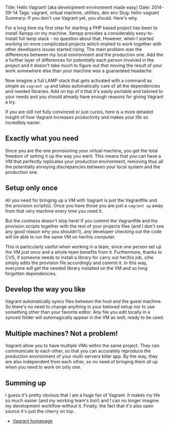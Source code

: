 Title: Hello Vagrant! (aka development environment made easy)
Date: 2014-09-14
Tags: vagrant, virtual machine, utilities, dev env
Slug: hello-vagrant
Summary: If you don't use Vagrant yet, you should. Here's why.


For a long time my first step for starting a PHP based project has been to install Xampp on my machine. Xampp provides a considerably easy-to-install full lamp stack - no question about that. However, when I started working on more complicated projects which implied to work together with other developers issues started rising. The main problem was the differences between my local environment and the production one. Add the a further layer of differences for potentially each person involved in the project and it doesn't take much to figure out that moving the result of your work somewhere else than your machine was a guaranteed headache.

Now imagine a full LAMP stack that gets activated with a command as simple as `vagrant up` and takes automatically care of all the dependencies and needed libraries. Add on top of it that it's easily portable and tailored to your needs and you should already have enough reasons for giving Vagrant a try.

If you are still not fully convinced or just curios, here is a more detailed insight of how Vagrant increases productivity and makes your life so incredibly easier.

Exactly what you need
---------------------

Since you are the one provisioning your virtual machine, you get the total freedom of setting it up the way you want. This means that you can have a VM that perfectly replicates your production environment, removing thus all the potentially annoying discrepancies between your local system and the production one.


Setup only once
---------------

All you need for bringing up a VM with Vagrant is just the Vagrantfile and the provision script(s). Once you have those you are just a `vagrant up` away from that very machine every time you need it.

But the coolness doesn't stop here! If you commit the Vagrantfile and the provision scripts together with the rest of your projects files (and I don't see any good reason why you shouldn't), any developer checking out the code will be able to run the same VM on her/his computer.

This is particularly useful when working in a team, since *one person* set up the VM *just once* and a whole team benefits from it. Furthermore, thanks to CVS, if someone needs to install a library for carry out her/his job, s/he simply edits the provision file accordingly and commit it. In this way, everyone will get the needed library installed on the VM and so long forgotten dependencies.

Develop the way you like
-----------------------

Vagrant automatically syncs files between the host and the guest machine. So there's no need to change anything in your beloved setup nor to use something other than your favorite editor. Any file you edit locally in a synced folder will automagically appear in the VM as well, ready to be used.


Multiple machines? Not a problem!
---------------------------------

Vagrant allow you to have multiple VMs within the same project. They can communicate to each other, so that you can accurately reproduce the production environment of your multi-servers killer app. By the way, they are also independent from each other, so no need of bringing them all up when you need to work on only one.


Summing up
-----------

I guess it's pretty obvious that I am a huge fan of Vagrant. It makes my life so much easier (and my working team's too!) and I can no longer imagine my development workflow without it. Finally, the fact that it's also open source it's just the cherry on top.

* [Vagrant homepage](http://vagrantup.com/)
